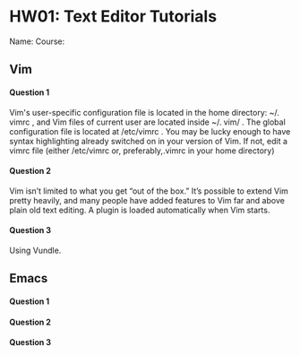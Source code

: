 # HW01: Text Editor Tutorials

Name: <Michael Bonds>
Course: <Effective Programming>

## Vim

#### Question 1
Vim's user-specific configuration file is located in the home directory: ~/. vimrc , and Vim files of current user are located inside ~/. vim/ . The global configuration file is located at /etc/vimrc . You may be lucky enough to have syntax highlighting already switched on in your version of Vim. If not, edit a vimrc file (either /etc/vimrc or, preferably,.vimrc in your home directory) 
#### Question 2
Vim isn’t limited to what you get “out of the box.” It’s possible to extend Vim pretty heavily, and many people have added features to Vim far and above plain old text editing.
A plugin is loaded automatically when Vim starts.
#### Question 3
Using Vundle. 
## Emacs

#### Question 1

#### Question 2

#### Question 3

